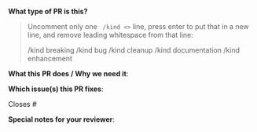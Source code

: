 <!--  Thanks for sending a pull request!  Here are some tips for you:

1. If this is your first time, please read our contributor guidelines: https://github.com/ai-on-gke/quick-start-guides/blob/main/CONTRIBUTING.md
2. Please label this pull request according to what type of issue you are addressing.
3. Ensure you have added or ran the appropriate tests for your PR.
-->

**What type of PR is this?**
> Uncomment only one ` /kind <>` line, press enter to put that in a new line, and remove leading whitespace from that line:
>
> /kind breaking
> /kind bug
> /kind cleanup
> /kind documentation
> /kind enhancement

**What this PR does / Why we need it**:

**Which issue(s) this PR fixes**:
<!--
*Automatically closes linked issue when PR is merged.
Usage: `Closes #<issue number>`, or `Closes (paste link of issue)`.
-->
Closes #

**Special notes for your reviewer**:

